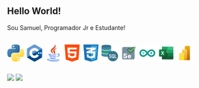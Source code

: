 ## Hello World! 

Sou Samuel, Programador Jr e Estudante!

<div style="display: inline_block"><br>
  <img align="center" alt="Muel-Python" height="40" width="40" src="Icons/python.svg">
  <img align="center" alt="Muel-C++" height="40" width="40" src="Icons/c++.svg">
  <img align="center" alt="Muel-Java" height="40" width="40" src="Icons/java.svg">
  <img align="center" alt="Muel-html" height="40" width="40" src="Icons/html-5.svg">
  <img align="center" alt="Muel-CSS" height="40" width="40" src="Icons/social.svg">
  <img align="center" alt="Muel-SQL" height="40" width="40" src="Icons/sql-server.svg">
  <img align="center" alt="Muel-Selenium" height="40" width="40" src="Icons/selenium.svg">
  <img align="center" alt="Muel-Arduino" height="40" width="40" src="Icons/arduino.svg">
  <img align="center" alt="Muel-Excel" height="40" width="40" src="Icons/excel.svg">
  <img align="center" alt="Muel-PowerBI" height="40" width="40" src="Icons/Power-bi.svg">
</div>

 ##
 
<div>
  <a href="https://www.linkedin.com/in/samuelcarlosgarcia/" target="_blank"><img src="https://img.shields.io/badge/-LinkedIn-%230077B5?style=for-the-badge&logo=linkedin&logoColor=white" target="_blank"></a> 
  <a href = "amailto:samuelcarlosgia@gmail.com"><img src="https://img.shields.io/badge/-Gmail-%23333?style=for-the-badge&logo=gmail&logoColor=white" target="_blank"></a>
</div>
